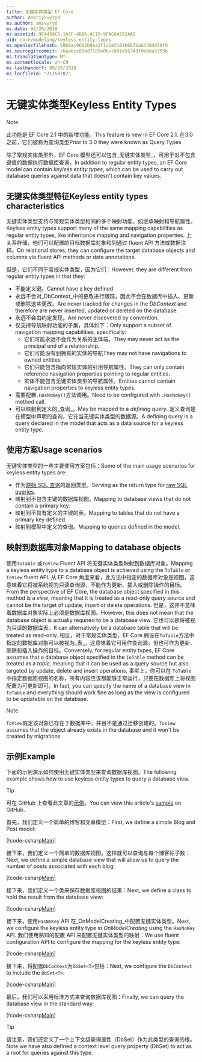 ```yaml
---
title: 无键实体类型-EF Core
author: AndriySvyryd
ms.author: ansvyryd
ms.date: 02/26/2018
ms.assetid: 9F4450C5-1A3F-4BB6-AC19-9FAC64292AAD
uid: core/modeling/keyless-entity-types
ms.openlocfilehash: b968ac9602b9aa1f1c1e3181b6b76a64394d70f0
ms.sourcegitcommit: cbaa6cc89bd71d5e0bcc891e55743f0e8ea3393b
ms.translationtype: MT
ms.contentlocale: zh-CN
ms.lasthandoff: 09/20/2019
ms.locfileid: "71150787"
---
```

# <a name="keyless-entity-types"></a><span data-ttu-id="33769-102">无键实体类型</span><span class="sxs-lookup"><span data-stu-id="33769-102">Keyless Entity Types</span></span>
> [!NOTE]
> <span data-ttu-id="33769-103">此功能是 EF Core 2.1 中的新增功能。</span><span class="sxs-lookup"><span data-stu-id="33769-103">This feature is new in EF Core 2.1.</span></span> <span data-ttu-id="33769-104">在3.0 之前，它们被称为查询类型</span><span class="sxs-lookup"><span data-stu-id="33769-104">Prior to 3.0 they were known as Query Types</span></span>

<span data-ttu-id="33769-105">除了常规实体类型外，EF Core 模型还可以包含_无键实体类型_，可用于对不包含键值的数据执行数据库查询。</span><span class="sxs-lookup"><span data-stu-id="33769-105">In addition to regular entity types, an EF Core model can contain _keyless entity types_, which can be used to carry out database queries against data that doesn't contain key values.</span></span>

## <a name="keyless-entity-types-characteristics"></a><span data-ttu-id="33769-106">无键实体类型特征</span><span class="sxs-lookup"><span data-stu-id="33769-106">Keyless entity types characteristics</span></span>

<span data-ttu-id="33769-107">无键实体类型支持与常规实体类型相同的多个映射功能，如继承映射和导航属性。</span><span class="sxs-lookup"><span data-stu-id="33769-107">Keyless entity types support many of the same mapping capabilities as regular entity types, like inheritance mapping and navigation properties.</span></span> <span data-ttu-id="33769-108">上关系存储，他们可以配置的目标数据库对象和列通过 fluent API 方法或数据注释。</span><span class="sxs-lookup"><span data-stu-id="33769-108">On relational stores, they can configure the target database objects and columns via fluent API methods or data annotations.</span></span>

<span data-ttu-id="33769-109">但是，它们不同于常规实体类型，因为它们：</span><span class="sxs-lookup"><span data-stu-id="33769-109">However, they are different from regular entity types in that they:</span></span>

- <span data-ttu-id="33769-110">不能定义键。</span><span class="sxs-lookup"><span data-stu-id="33769-110">Cannot have a key defined.</span></span>
- <span data-ttu-id="33769-111">永远不会对_DbContext_中的更改进行跟踪，因此不会在数据库中插入、更新或删除这些更改。</span><span class="sxs-lookup"><span data-stu-id="33769-111">Are never tracked for changes in the _DbContext_ and therefore are never inserted, updated or deleted on the database.</span></span>
- <span data-ttu-id="33769-112">永远不会由约定发现。</span><span class="sxs-lookup"><span data-stu-id="33769-112">Are never discovered by convention.</span></span>
- <span data-ttu-id="33769-113">仅支持导航映射功能的子集，具体如下：</span><span class="sxs-lookup"><span data-stu-id="33769-113">Only support a subset of navigation mapping capabilities, specifically:</span></span>
  - <span data-ttu-id="33769-114">它们可能永远不会作为关系的主体端。</span><span class="sxs-lookup"><span data-stu-id="33769-114">They may never act as the principal end of a relationship.</span></span>
  - <span data-ttu-id="33769-115">它们可能没有到拥有的实体的导航</span><span class="sxs-lookup"><span data-stu-id="33769-115">They may not have navigations to owned entities</span></span>
  - <span data-ttu-id="33769-116">它们只能包含指向常规实体的引用导航属性。</span><span class="sxs-lookup"><span data-stu-id="33769-116">They can only contain reference navigation properties pointing to regular entities.</span></span>
  - <span data-ttu-id="33769-117">实体不能包含无键实体类型的导航属性。</span><span class="sxs-lookup"><span data-stu-id="33769-117">Entities cannot contain navigation properties to keyless entity types.</span></span>
- <span data-ttu-id="33769-118">需要配置`.HasNoKey()`方法调用。</span><span class="sxs-lookup"><span data-stu-id="33769-118">Need to be configured with `.HasNoKey()` method call.</span></span>
- <span data-ttu-id="33769-119">可以映射到定义的_查询_。</span><span class="sxs-lookup"><span data-stu-id="33769-119">May be mapped to a _defining query_.</span></span> <span data-ttu-id="33769-120">定义查询是在模型中声明的查询，它充当无键实体类型的数据源。</span><span class="sxs-lookup"><span data-stu-id="33769-120">A defining query is a query declared in the model that acts as a data source for a keyless entity type.</span></span>

## <a name="usage-scenarios"></a><span data-ttu-id="33769-121">使用方案</span><span class="sxs-lookup"><span data-stu-id="33769-121">Usage scenarios</span></span>

<span data-ttu-id="33769-122">无键实体类型的一些主要使用方案包括：</span><span class="sxs-lookup"><span data-stu-id="33769-122">Some of the main usage scenarios for keyless entity types are:</span></span>

- <span data-ttu-id="33769-123">作为[原始 SQL 查询](xref:core/querying/raw-sql)的返回类型。</span><span class="sxs-lookup"><span data-stu-id="33769-123">Serving as the return type for [raw SQL queries](xref:core/querying/raw-sql).</span></span>
- <span data-ttu-id="33769-124">映射到不包含主键的数据库视图。</span><span class="sxs-lookup"><span data-stu-id="33769-124">Mapping to database views that do not contain a primary key.</span></span>
- <span data-ttu-id="33769-125">映射到不具有定义的主键的表。</span><span class="sxs-lookup"><span data-stu-id="33769-125">Mapping to tables that do not have a primary key defined.</span></span>
- <span data-ttu-id="33769-126">映射到模型中定义的查询。</span><span class="sxs-lookup"><span data-stu-id="33769-126">Mapping to queries defined in the model.</span></span>

## <a name="mapping-to-database-objects"></a><span data-ttu-id="33769-127">映射到数据库对象</span><span class="sxs-lookup"><span data-stu-id="33769-127">Mapping to database objects</span></span>

<span data-ttu-id="33769-128">使用`ToTable` 或`ToView` Fluent API 将无键实体类型映射到数据库对象。</span><span class="sxs-lookup"><span data-stu-id="33769-128">Mapping a keyless entity type to a database object is achieved using the `ToTable` or `ToView` fluent API.</span></span> <span data-ttu-id="33769-129">从 EF Core 角度来看，此方法中指定的数据库对象是视图，这意味着它将被系统视为只读查询源，不能作为更新、插入或删除操作的目标。</span><span class="sxs-lookup"><span data-stu-id="33769-129">From the perspective of EF Core, the database object specified in this method is a _view_, meaning that it is treated as a read-only query source and cannot be the target of update, insert or delete operations.</span></span> <span data-ttu-id="33769-130">但是，这并不意味着数据库对象实际上必须是数据库视图。</span><span class="sxs-lookup"><span data-stu-id="33769-130">However, this does not mean that the database object is actually required to be a database view.</span></span> <span data-ttu-id="33769-131">它也可以是将被视为只读的数据库表。</span><span class="sxs-lookup"><span data-stu-id="33769-131">It can alternatively be a database table that will be treated as read-only.</span></span> <span data-ttu-id="33769-132">相反，对于常规实体类型，EF Core 假设在`ToTable`方法中指定的数据库对象可以被视为_表_，这意味着它可用作查询源，但也可作为更新、删除和插入操作的目标。</span><span class="sxs-lookup"><span data-stu-id="33769-132">Conversely, for regular entity types, EF Core assumes that a database object specified in the `ToTable` method can be treated as a _table_, meaning that it can be used as a query source but also targeted by update, delete and insert operations.</span></span> <span data-ttu-id="33769-133">事实上，你可以在 `ToTable` 中指定数据库视图的名称，所有内容应该都能够正常运行，只要在数据库上将视图配置为可更新即可。</span><span class="sxs-lookup"><span data-stu-id="33769-133">In fact, you can specify the name of a database view in `ToTable` and everything should work fine as long as the view is configured to be updatable on the database.</span></span>

> [!NOTE]
> <span data-ttu-id="33769-134">`ToView`假定该对象已存在于数据库中，并且不是通过迁移创建的。</span><span class="sxs-lookup"><span data-stu-id="33769-134">`ToView` assumes that the object already exists in the database and it won't be created by migrations.</span></span>

## <a name="example"></a><span data-ttu-id="33769-135">示例</span><span class="sxs-lookup"><span data-stu-id="33769-135">Example</span></span>

<span data-ttu-id="33769-136">下面的示例演示如何使用无键实体类型来查询数据库视图。</span><span class="sxs-lookup"><span data-stu-id="33769-136">The following example shows how to use keyless entity types to query a database view.</span></span>

> [!TIP]
> <span data-ttu-id="33769-137">可在 GitHub 上查看此文章的[示例](https://github.com/aspnet/EntityFramework.Docs/tree/master/samples/core/QueryTypes)。</span><span class="sxs-lookup"><span data-stu-id="33769-137">You can view this article's [sample](https://github.com/aspnet/EntityFramework.Docs/tree/master/samples/core/QueryTypes) on GitHub.</span></span>

<span data-ttu-id="33769-138">首先，我们定义一个简单的博客和文章模型：</span><span class="sxs-lookup"><span data-stu-id="33769-138">First, we define a simple Blog and Post model:</span></span>

[!code-csharp[Main](../../../samples/core/KeylessEntityTypes/Program.cs#Entities)]

<span data-ttu-id="33769-139">接下来，我们定义一个简单的数据库视图，这样就可以查询与每个博客帖子数：</span><span class="sxs-lookup"><span data-stu-id="33769-139">Next, we define a simple database view that will allow us to query the number of posts associated with each blog:</span></span>

[!code-csharp[Main](../../../samples/core/KeylessEntityTypes/Program.cs#View)]

<span data-ttu-id="33769-140">接下来，我们定义一个类来保存数据库视图的结果：</span><span class="sxs-lookup"><span data-stu-id="33769-140">Next, we define a class to hold the result from the database view:</span></span>

[!code-csharp[Main](../../../samples/core/KeylessEntityTypes/Program.cs#KeylessEntityType)]

<span data-ttu-id="33769-141">接下来，使用`HasNoKey` API 在_OnModelCreating_中配置无键实体类型。</span><span class="sxs-lookup"><span data-stu-id="33769-141">Next, we configure the keyless entity type in _OnModelCreating_ using the `HasNoKey` API.</span></span>
<span data-ttu-id="33769-142">我们使用熟知的配置 API 来配置无键实体类型的映射：</span><span class="sxs-lookup"><span data-stu-id="33769-142">We use fluent configuration API to configure the mapping for the keyless entity type:</span></span>

[!code-csharp[Main](../../../samples/core/KeylessEntityTypes/Program.cs#Configuration)]

<span data-ttu-id="33769-143">接下来，将配置`DbContext`为`DbSet<T>`包括：</span><span class="sxs-lookup"><span data-stu-id="33769-143">Next, we configure the `DbContext` to include the `DbSet<T>`:</span></span>

[!code-csharp[Main](../../../samples/core/KeylessEntityTypes/Program.cs#DbSet)]

<span data-ttu-id="33769-144">最后，我们可以采用标准方式来查询数据库视图：</span><span class="sxs-lookup"><span data-stu-id="33769-144">Finally, we can query the database view in the standard way:</span></span>

[!code-csharp[Main](../../../samples/core/KeylessEntityTypes/Program.cs#Query)]

> [!TIP]
> <span data-ttu-id="33769-145">请注意，我们还定义了一个上下文级查询属性（DbSet）作为此类型的查询的根。</span><span class="sxs-lookup"><span data-stu-id="33769-145">Note we have also defined a context level query property (DbSet) to act as a root for queries against this type.</span></span>
